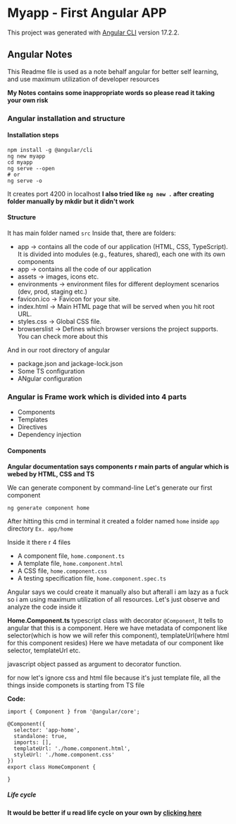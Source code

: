 # Myapp - First Angular APP

This project was generated with [Angular CLI](https://github.com/angular/angular-cli) version 17.2.2.

## Angular Notes

This Readme file is used as a note behalf angular for better self learning, and use maximum utilization of developer resources

**My Notes contains some inappropriate words so please read it taking your own risk**

### Angular installation and structure

#### Installation steps

```
npm install -g @angular/cli
ng new myapp
cd myapp
ng serve --open
# or
ng serve -o
```

It creates port 4200 in localhost
__I also tried like `ng new .` after creating folder manually by mkdir but it didn't work__

#### Structure

It has main folder named `src`
Inside that, there are folders:

- app -> contains all the code of our application (HTML, CSS, TypeScript). It is divided into modules (e.g., features, shared), each one with its own components
- app -> contains all the code of our application
- assets -> images, icons etc.
- environments -> environment files for different deployment scenarios (dev, prod, staging etc.)
- favicon.ico -> Favicon for your site.
- index.html -> Main HTML page that will be served when you hit root URL.
- styles.css -> Global CSS file.
- browserslist -> Defines which browser versions the project supports. You can check more about this

And in our root directory of angular
- package.json and jackage-lock.json
- Some TS configuration
- ANgular configuration


### Angular is Frame work which is divided into 4 parts
- Components
- Templates
- Directives
- Dependency injection

#### Components

**Angular documentation says components r main parts of angular which is webed by HTML, CSS and TS**

We can generate component by command-line
Let's generate our first component

```
ng generate component home
```

After hitting this cmd in terminal it created a folder named `home` inside `app` directory
`Ex. app/home`

Inside it there r 4 files
- A component file, `home.component.ts`
- A template file, `home.component.html`
- A CSS file, `home.component.css`
- A testing specification file, `home.component.spec.ts`

Angular says we could create it manually also but afterall i am lazy as a fuck so i am using maximum utilization of all resources.
Let's just observe and analyze the code inside it

**Home.Component.ts**
typescript class with decorator `@Component`, It tells to angular that this is a component.
Here we have metadata of component like selector(which is how we will refer this component), templateUrl(where html for this component resides)
Here we have metadata of our component like selector, templateUrl etc.

javascript object passed as argument to decorator function.

for now let's ignore css and html file because it's just template file, all the things inside componets is starting from TS file

**Code:**
```
import { Component } from '@angular/core';

@Component({
  selector: 'app-home',
  standalone: true,
  imports: [],
  templateUrl: './home.component.html',
  styleUrl: './home.component.css'
})
export class HomeComponent {

}

```

##### Life cycle

**__It would be better if u read life cycle on your own by [clicking here](https://angular.io/guide/lifecycle-hooks#lifecycle-event-sequence)__**